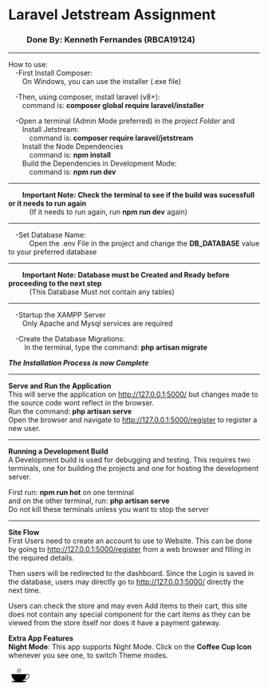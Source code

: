 # Laravel Jetstream Assignment  
### &emsp;&emsp; Done By: Kenneth Fernandes (RBCA19124)  
***
How to use:  
&emsp;-First Install Composer:  
&emsp;&emsp;On Windows, you can use the installer (.exe file)

&emsp;-Then, using composer, install laravel (v8+):  
&emsp;&emsp;command is: **composer global require laravel/installer**

&emsp;-Open a terminal (Admin Mode preferred) in the _project Folder_ and  
&emsp;&emsp;Install Jetstream:  
&emsp;&emsp;&emsp;command is: **composer require laravel/jetstream**  
&emsp;&emsp;Install the Node Dependencies  
&emsp;&emsp;&emsp;command is: **npm install**  
&emsp;&emsp;Build the Dependencies in Development Mode:  
&emsp;&emsp;&emsp;command is: **npm run dev**

***
&emsp;&emsp;**Important Note: Check the terminal to see if the build was sucessfull or it needs to run again**  
&emsp;&emsp;&emsp;(If it needs to run again, run **npm run dev** again)  
***
&emsp;-Set Database Name:  
&emsp;&emsp;&emsp;Open the .env File in the project and change the  **DB_DATABASE** value to your preferred database
***
&emsp;&emsp;**Important Note: Database must be Created and Ready before proceeding to the next step**  
&emsp;&emsp;&emsp;(This Database Must not contain any tables)
***
&emsp;-Startup the XAMPP Server  
&emsp;&emsp;Only Apache and Mysql services are required 

&emsp;-Create the Database Migrations:  
&emsp;&emsp; In the terminal, type the command: **php artisan migrate**

__*The Installation Process is now Complete*__ 

*** 
**Serve and Run the Application**  
This will serve the application on http://127.0.0.1:5000/ but changes made to the source code wont reflect in the browser.  
Run the command: **php artisan serve**  
Open the browser and navigate to http://127.0.0.1:5000/register to register a new user.

***
**Running a Development Build**  
A Development build is used for debugging and testing.
This requires two terminals, one for building the projects and one for hosting the development server.

First run: **npm run hot** on one terminal  
and on the other terminal, run: **php artisan serve**  
Do not kill these terminals unless you want to stop the server

*** 
**Site Flow**  
First Users need to create an account to use to Website. 
This can be done by going to http://127.0.0.1:5000/register from a web browser and filling in the required details.  

Then users will be redirected to the dashboard.
Since the Login is saved in the database, users may directly go to http://127.0.0.1:5000/ directly the next time.

Users can check the store and may even Add items to their cart, this site does not contain any special component for the cart items as they can be viewed from the store itself nor does it have a payment gateway.

**Extra App Features**  
**Night Mode**: This app supports Night Mode. Click on the **Coffee Cup Icon** whenever you see one, to switch Theme modes.
<?xml version="1.0" encoding="UTF-8"?>
<svg xmlns="http://www.w3.org/2000/svg" xmlns:xlink="http://www.w3.org/1999/xlink" width="150px" height="150px" viewBox="0 0 38" version="1.1">
<g id="surface1">
<path style=" stroke:none;fill-rule:nonzero;fill:rgb(0%,0%,0%);fill-opacity:1;" d="M 36.042969 26.109375 C 39.609375 26.109375 42 22.230469 42 18.605469 C 42 15.972656 40.375 15.617188 38.789062 15.617188 C 38.335938 15.617188 37.847656 15.648438 37.328125 15.679688 C 36.910156 15.703125 36.476562 15.722656 36.042969 15.734375 L 36.046875 15.617188 L 6.199219 15.617188 C 6.199219 21.234375 9.351562 26.117188 14 28.625 C 9.242188 28.9375 6 29.554688 6 30.257812 C 6 31.289062 12.769531 32.117188 21.121094 32.117188 C 29.472656 32.117188 36.242188 31.289062 36.242188 30.257812 C 36.242188 29.550781 32.984375 28.933594 28.207031 28.625 C 29.597656 27.875 30.855469 26.921875 31.9375 25.792969 C 33.199219 26.109375 34.691406 26.109375 36.042969 26.109375 Z M 35.988281 16.769531 C 36.46875 16.757812 36.941406 16.738281 37.390625 16.710938 C 37.890625 16.683594 38.367188 16.652344 38.789062 16.652344 C 40.292969 16.652344 40.96875 16.9375 40.96875 18.601562 C 40.96875 21.664062 38.945312 25.078125 36.042969 25.078125 C 34.769531 25.078125 33.652344 25.050781 32.738281 24.898438 C 34.574219 22.644531 35.75 19.835938 35.988281 16.769531 Z M 18.941406 12.707031 C 18.867188 12.636719 17.1875 10.886719 18.960938 8.742188 C 21.128906 6.128906 18.960938 3.90625 18.941406 3.882812 L 18.472656 4.355469 C 18.542969 4.425781 20.226562 6.175781 18.449219 8.320312 C 16.28125 10.9375 18.449219 13.160156 18.472656 13.183594 Z M 21.523438 12.707031 C 21.449219 12.636719 19.769531 10.886719 21.546875 8.742188 C 23.710938 6.128906 21.546875 3.90625 21.523438 3.882812 L 21.050781 4.355469 C 21.125 4.425781 22.804688 6.175781 21.03125 8.320312 C 18.867188 10.9375 21.03125 13.160156 21.054688 13.183594 Z M 24.335938 12.707031 C 24.265625 12.636719 22.582031 10.886719 24.355469 8.742188 C 26.523438 6.128906 24.355469 3.90625 24.335938 3.882812 L 23.863281 4.355469 C 23.933594 4.425781 25.617188 6.175781 23.84375 8.320312 C 21.675781 10.9375 23.84375 13.160156 23.867188 13.183594 Z M 24.335938 12.707031 "/>
</g>
</svg>
